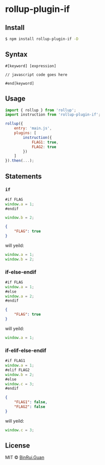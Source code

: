 rollup-plugin-if
=====

## Install

```bash
$ npm install rollup-plugin-if -D
```

## Syntax

```
#[keyword] [expression]

// javascript code goes here

#end[keyword]
```

## Usage

```js
import { rollup } from 'rollup';
import instruction from 'rollup-plugin-if';

rollup({
    entry: 'main.js',
    plugins: [
        instruction({
            FLAG1: true,
            FLAG2: true
        })
    ]
}).then(...);
```

## Statements

### `if`

```js
#if FLAG
window.a = 1;
#endif

window.b = 2;
```

```json
{
    "FLAG": true
}
```

will yeild:

```js
window.a = 1;
window.b = 2;
```

### if-else-endif

```js
#if FLAG
window.a = 1;
#else
window.a = 2;
#endif
```

```json
{
    "FLAG": true
}
```

will yeild:

```js
window.a = 1;
```

### if-elif-else-endif

```js
#if FLAG1
window.a = 1;
#elif FLAG2
window.b = 2;
#else
window.c = 3;
#endif
```

```json
{
    "FLAG1": false,
    "FLAG2": false
}
```

will yeild:

```js
window.c = 3;
```



## License

MIT &copy; [BinRui.Guan](mailto:differui@gmail.com)